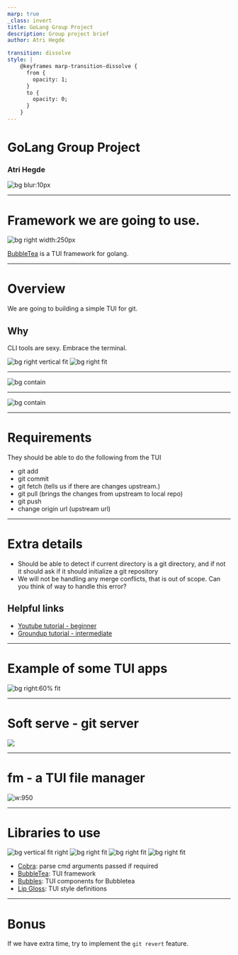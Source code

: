 ```yaml
---
marp: true
_class: invert
title: GoLang Group Project
description: Group project brief
author: Atri Hegde

transition: dissolve
style: |
    @keyframes marp-transition-dissolve {
      from {
        opacity: 1;
      }
      to {
        opacity: 0;
      }
    }
---
```


# GoLang Group Project


### Atri Hegde

![bg blur:10px](golang.png)

---

# Framework we are going to use.
![bg right width:250px](bubbletea.png)

[BubbleTea](https://github.com/charmbracelet/bubbletea) is a TUI framework for golang.

---

# Overview

We are going to building a simple TUI for git.

## Why

CLI tools are sexy.
Embrace the terminal.

![bg right vertical fit](terminal1.png)
![bg right fit](terminal2.png)

---

![bg contain](terminal.webp)

---

![bg contain](embraceIt.png)

---

# Requirements

They should be able to do the following from the TUI

- git add
- git commit
- git fetch (tells us if there are changes upstream.)
- git pull (brings the changes from upstream to local repo)
- git push
- change origin url (upstream url)

---

# Extra details

- Should be able to detect if current directory is a git directory, and if not it should ask if it should initialize a git repository
- We will not be handling any merge conflicts, that is out of scope. Can you think of way to handle this error?

## Helpful links

- [Youtube tutorial - beginner](https://www.youtube.com/watch?v=j5p5SpqWS8E)
- [Groundup tutorial - intermediate](https://www.inngest.com/blog/interactive-clis-with-bubbletea)

---

# Example of some TUI apps

![bg right:60% fit](bubbletea.gif)

---

# Soft serve - git server

![](softServe.png)

---

# fm - a TUI file manager

![w:950](fm.png)

---

# Libraries to use
![bg vertical fit right](cobra.png)
![bg right fit](bubbletea.png)
![bg right fit](bubbles.png)
![bg right fit](lipgloss.png)

- [Cobra](https://github.com/spf13/cobra): parse cmd arguments passed if required
- [BubbleTea](https://github.com/charmbracelet/bubbletea): TUI framework
- [Bubbles](https://github.com/charmbracelet/bubbles): TUI components for Bubbletea
- [Lip Gloss](https://github.com/charmbracelet/lipgloss): TUI style definitions

---

# Bonus

If we have extra time, try to implement the `git revert` feature.

